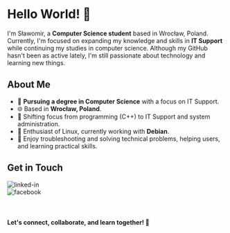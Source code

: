 # Hello World! 👋

I'm Sławomir, a **Computer Science student** based in Wrocław, Poland. Currently, I'm focused on expanding my knowledge and skills in **IT Support** while continuing my studies in computer science. Although my GitHub hasn't been as active lately, I'm still passionate about technology and learning new things.

## About Me
- 🏫 **Pursuing a degree in Computer Science** with a focus on IT Support.
- 🌐 Based in **Wrocław, Poland**.
- 🚀 Shifting focus from programming (C++) to IT Support and system administration.
- 🐧 Enthusiast of Linux, currently working with **Debian**.
- 🔧 Enjoy troubleshooting and solving technical problems, helping users, and learning practical skills.

## Get in Touch
[<img align="left" alt="linked-in" src="https://img.shields.io/badge/linkedin-%230077B5.svg?&style=for-the-badge&logo=linkedin&logoColor=white" />](https://www.linkedin.com/in/smichajlidis)  
[<img align="left" alt="facebook" src="https://img.shields.io/badge/facebook-%231877F2.svg?&style=for-the-badge&logo=facebook&logoColor=white" />](https://www.facebook.com/michajlidis)  
</br></br>
#### Let's connect, collaborate, and learn together! 🌟


<!--
**smichajlidis/smichajlidis** is a ✨ _special_ ✨ repository because its `README.md` (this file) appears on your GitHub profile.

Here are some ideas to get you started:

- 🔭 I’m currently working on ...
- 🌱 I’m currently learning ...
- 👯 I’m looking to collaborate on ...
- 🤔 I’m looking for help with ...
- 💬 Ask me about ...
- 📫 How to reach me: ...
- 😄 Pronouns: ...
- ⚡ Fun fact: ...
-->
